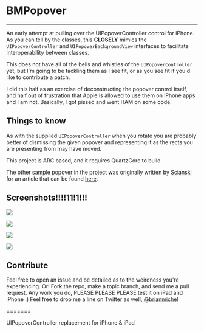BMPopover
=========
---------

An early attempt at pulling over the UIPopoverController control for iPhone. As you can tell by the classes, this **CLOSELY** mimics the `UIPopoverController` and `UIPopoverBackgroundView` interfaces to facilitate interoperability between classes. 

This does not have all of the bells and whistles of the `UIPopoverController` yet, but I'm going to be tackling them as I see fit, or as you see fit if you'd like to contribute a patch. 

I did this half as an exercise of deconstructing the popover control itself, and half out of frustration that Apple is allowed to use them on iPhone apps and I am not. Basically, I got pissed and went HAM on some code.

Things to know
-----

As with the supplied `UIPopoverController` when you rotate you are probably better of dismissing the given popover and representing it as the rects you are presenting from may have moved.

This project is ARC based, and it requires QuartzCore to build.

The other sample popover in the project was originally written by [Scianski](https://github.com/Scianski/KSCustomUIPopover) for an article that can be found [here](http://www.scianski.com/customizing-uipopover-with-uipopoverbackgroundview/).

Screenshots!!!!11!1!!!
----
![](http://f.cl.ly/items/0J3l3o1m3f3I0e3R3S2k/Screen%20Shot%202012-11-25%20at%206.41.24%20PM.png)

![](http://f.cl.ly/items/2m2o0o2o3o3V0J3N2O0Y/Screen%20Shot%202012-11-25%20at%206.41.28%20PM.png)

![](http://f.cl.ly/items/2C1l1D3P112d2f3b1c2Y/Screen%20Shot%202012-11-25%20at%206.41.33%20PM.png)

![](http://f.cl.ly/items/1l1G1Y3s1d463n042f42/Screen%20Shot%202012-11-25%20at%206.41.36%20PM.png)

Contribute
----

Feel free to open an issue and be detailed as to the weirdness you're experiencing. Or! Fork the repo, make a topic branch, and send me a pull request. Any work you do, PLEASE PLEASE PLEASE test it on iPad and iPhone :) Feel free to drop me a line on Twitter as well, [@brianmichel](http://www.twitter.com/brianmichel)

=======

UIPopoverController replacement for iPhone &amp; iPad
